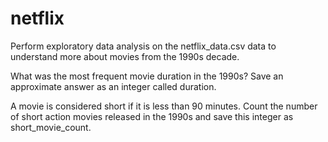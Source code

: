 # netflix

Perform exploratory data analysis on the netflix_data.csv data to understand more about movies from the 1990s decade.

What was the most frequent movie duration in the 1990s? Save an approximate answer as an integer called duration.

A movie is considered short if it is less than 90 minutes. Count the number of short action movies released in the 1990s and save this integer as short_movie_count.
